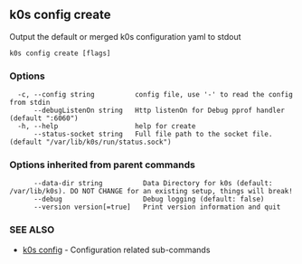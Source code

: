 ## k0s config create

Output the default or merged k0s configuration yaml to stdout

```
k0s config create [flags]
```

### Options

```
  -c, --config string          config file, use '-' to read the config from stdin
      --debugListenOn string   Http listenOn for Debug pprof handler (default ":6060")
  -h, --help                   help for create
      --status-socket string   Full file path to the socket file. (default "/var/lib/k0s/run/status.sock")
```

### Options inherited from parent commands

```
      --data-dir string          Data Directory for k0s (default: /var/lib/k0s). DO NOT CHANGE for an existing setup, things will break!
      --debug                    Debug logging (default: false)
      --version version[=true]   Print version information and quit
```

### SEE ALSO

* [k0s config](k0s_config.md)	 - Configuration related sub-commands

